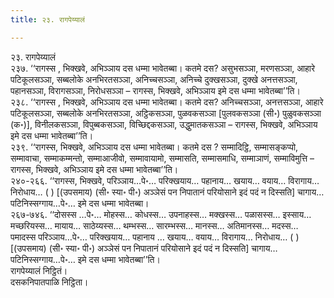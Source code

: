 ```yaml
---
title: २३. रागपेय्यालं

---
```

२३. रागपेय्यालं  
२३७. ‘‘रागस्स , भिक्खवे, अभिञ्ञाय दस धम्मा भावेतब्बा। कतमे दस? असुभसञ्ञा, मरणसञ्ञा, आहारे पटिकूलसञ्ञा, सब्बलोके अनभिरतसञ्ञा, अनिच्चसञ्ञा, अनिच्चे दुक्खसञ्ञा, दुक्खे अनत्तसञ्ञा, पहानसञ्ञा, विरागसञ्ञा, निरोधसञ्ञा – रागस्स, भिक्खवे, अभिञ्ञाय इमे दस धम्मा भावेतब्बा’’ति।  
२३८. ‘‘रागस्स , भिक्खवे, अभिञ्ञाय दस धम्मा भावेतब्बा। कतमे दस? अनिच्चसञ्ञा, अनत्तसञ्ञा, आहारे पटिकूलसञ्ञा, सब्बलोके अनभिरतसञ्ञा, अट्ठिकसञ्ञा, पुळवकसञ्ञा [पुलवकसञ्ञा (सी॰) पुळुवकसञ्ञा (क॰)], विनीलकसञ्ञा, विपुब्बकसञ्ञा, विच्छिद्दकसञ्ञा, उद्धुमातकसञ्ञा – रागस्स, भिक्खवे, अभिञ्ञाय इमे दस धम्मा भावेतब्बा’’ति।  
२३९. ‘‘रागस्स, भिक्खवे, अभिञ्ञाय दस धम्मा भावेतब्बा। कतमे दस ? सम्मादिट्ठि, सम्मासङ्कप्पो, सम्मावाचा, सम्माकम्मन्तो, सम्माआजीवो, सम्मावायामो, सम्मासति, सम्मासमाधि, सम्माञाणं, सम्माविमुत्ति – रागस्स, भिक्खवे, अभिञ्ञाय इमे दस धम्मा भावेतब्बा’’ति।  
२४०-२६६. ‘‘रागस्स, भिक्खवे, परिञ्ञाय…पे॰… परिक्खयाय… पहानाय… खयाय… वयाय… विरागाय… निरोधाय… ( ) [(उपसमाय) (सी॰ स्या॰ पी॰) अञ्ञेसं पन निपातानं परियोसाने इदं पदं न दिस्सति] चागाय… पटिनिस्सग्गाय…पे॰… इमे दस धम्मा भावेतब्बा।  
२६७-७४६. ‘‘दोसस्स …पे॰… मोहस्स… कोधस्स… उपनाहस्स… मक्खस्स… पळासस्स… इस्साय… मच्छरियस्स… मायाय… साठेय्यस्स… थम्भस्स… सारम्भस्स… मानस्स… अतिमानस्स… मदस्स… पमादस्स परिञ्ञाय…पे॰… परिक्खयाय… पहानाय … खयाय… वयाय… विरागाय… निरोधाय… ( ) [(उपसमाय) (सी॰ स्या॰ पी॰) अञ्ञेसं पन निपातानं परियोसाने इदं पदं न दिस्सति] चागाय… पटिनिस्सग्गाय…पे॰… इमे दस धम्मा भावेतब्बा’’ति।  
रागपेय्यालं निट्ठितं।  
दसकनिपातपाळि निट्ठिता।  